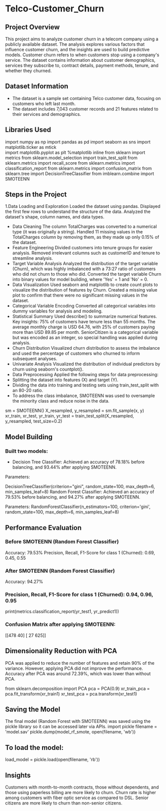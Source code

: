 # Telco-Customer_Churn
## Project Overview
  This project aims to analyze customer churn in a telecom company using a publicly available dataset. The analysis explores various factors that influence customer churn, and the insights are used to build predictive models. Customer churn refers to when customers stop using a company's service. The dataset contains information about customer demographics, services they subscribe to, contract details, payment methods, tenure, and whether they churned.

## Dataset Information
- The dataset is a sample set containing Telco customer data, focusing on customers who left last month.
- The dataset includes 7,043 customer records and 21 features related to their services and demographics.
## Libraries Used
import numpy as np 
import pandas as pd 
import seaborn as sns 
import matplotlib.ticker as mtick  
import matplotlib.pyplot as plt
%matplotlib inline
from sklearn import metrics
from sklearn.model_selection import train_test_split
from sklearn.metrics import recall_score
from sklearn.metrics import classification_report
from sklearn.metrics import confusion_matrix
from sklearn.tree import DecisionTreeClassifier
from imblearn.combine import SMOTEENN

## Steps in the Project
1.Data Loading and Exploration
Loaded the dataset using pandas.
Displayed the first few rows to understand the structure of the data.
Analyzed the dataset's shape, column names, and data types.
- Data Cleaning
The column TotalCharges was converted to a numerical type (it was originally a string).
Handled 11 missing values in the TotalCharges column by removing them, as they made up only 0.15% of the dataset.
- Feature Engineering
Divided customers into tenure groups for easier analysis.
Removed irrelevant columns such as customerID and tenure to streamline analysis.
- Target Variable Analysis
Analyzed the distribution of the target variable (Churn), which was highly imbalanced with a 73:27 ratio of customers who did not churn to those who did.
Converted the target variable Churn into binary values for model building, where 'Yes' = 1 and 'No' = 0.
- Data Visualization
Used seaborn and matplotlib to create count plots to visualize the distribution of features by Churn.
Created a missing value plot to confirm that there were no significant missing values in the dataset.
- Categorical Variable Encoding
Converted all categorical variables into dummy variables for analysis and modeling.
- Statistical Summary
Used describe() to summarize numerical features.
Key insights:
75% of customers have tenure less than 55 months.
The average monthly charge is USD 64.76, with 25% of customers paying more than USD 89.85 per month.
SeniorCitizen is a categorical variable but was encoded as an integer, so special handling was applied during analysis.
- Churn Distribution
Visualized churn distribution to assess the imbalance and used the percentage of customers who churned to inform subsequent analyses.
- Univariate Analysis
Visualized the distribution of individual predictors by churn using seaborn's countplot().
- Data Preprocessing
Applied the following steps for data preprocessing:
 - Splitting the dataset into features (X) and target (Y).
 - Dividing the data into training and testing sets using train_test_split with an 80-20 ratio.
 - To address the class imbalance, SMOTEENN was used to oversample the minority class and reduce noise in the data.

 sm = SMOTEENN()
X_resampled, y_resampled = sm.fit_sample(x, y)
xr_train, xr_test, yr_train, yr_test = train_test_split(X_resampled, y_resampled, test_size=0.2) 

## Model Building
### Built two models:

  - Decision Tree Classifier: Achieved an accuracy of 78.18% before balancing, and 93.44% after applying SMOTEENN.

Parameters:

DecisionTreeClassifier(criterion="gini", random_state=100, max_depth=6, min_samples_leaf=8)
Random Forest Classifier: Achieved an accuracy of 79.53% before balancing, and 94.27% after applying SMOTEENN.

Parameters:
RandomForestClassifier(n_estimators=100, criterion='gini', random_state=100, max_depth=6, min_samples_leaf=8)

## Performance Evaluation
### Before SMOTEENN (Random Forest Classifier)
Accuracy: 79.53%
Precision, Recall, F1-Score for class 1 (Churned): 0.69, 0.45, 0.55
### After SMOTEENN (Random Forest Classifier)
Accuracy: 94.27%
### Precision, Recall, F1-Score for class 1 (Churned): 0.94, 0.96, 0.95

print(metrics.classification_report(yr_test1, yr_predict1))
### Confusion Matrix after applying SMOTEENN:

[[478  40]
 [ 27 625]]
 
## Dimensionality Reduction with PCA
PCA was applied to reduce the number of features and retain 90% of the variance. However, applying PCA did not improve the performance. Accuracy after PCA was around 72.39%, which was lower than without PCA.

from sklearn.decomposition import PCA
pca = PCA(0.9)
xr_train_pca = pca.fit_transform(xr_train1)
xr_test_pca = pca.transform(xr_test1)

## Saving the Model
The final model (Random Forest with SMOTEENN) was saved using the pickle library so it can be accessed later via APIs.
import pickle
filename = 'model.sav'
pickle.dump(model_rf_smote, open(filename, 'wb'))

## To load the model:
load_model = pickle.load(open(filename, 'rb'))

## Insights
Customers with month-to-month contracts, those without dependents, and those using paperless billing are more likely to churn.
Churn rate is higher among customers with fiber optic service as compared to DSL.
Senior citizens are more likely to churn than non-senior citizens.
